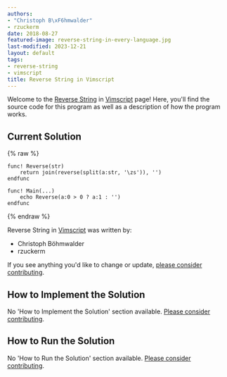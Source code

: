 ```yaml
---
authors:
- "Christoph B\xF6hmwalder"
- rzuckerm
date: 2018-08-27
featured-image: reverse-string-in-every-language.jpg
last-modified: 2023-12-21
layout: default
tags:
- reverse-string
- vimscript
title: Reverse String in Vimscript
---
```


Welcome to the [Reverse String](https://sampleprograms.io/projects/reverse-string) in [Vimscript](https://sampleprograms.io/languages/vimscript) page! Here, you'll find the source code for this program as well as a description of how the program works.

## Current Solution

{% raw %}

```vimscript
func! Reverse(str)
    return join(reverse(split(a:str, '\zs')), '')
endfunc

func! Main(...)
    echo Reverse(a:0 > 0 ? a:1 : '')
endfunc

```

{% endraw %}

Reverse String in [Vimscript](https://sampleprograms.io/languages/vimscript) was written by:

- Christoph Böhmwalder
- rzuckerm

If you see anything you'd like to change or update, [please consider contributing](https://github.com/TheRenegadeCoder/sample-programs).

## How to Implement the Solution

No 'How to Implement the Solution' section available. [Please consider contributing](https://github.com/TheRenegadeCoder/sample-programs-website).

## How to Run the Solution

No 'How to Run the Solution' section available. [Please consider contributing](https://github.com/TheRenegadeCoder/sample-programs-website).